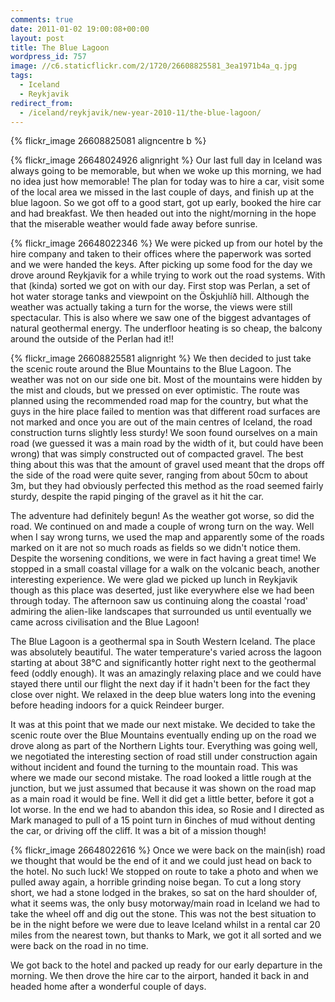 ```yaml
---
comments: true
date: 2011-01-02 19:00:08+00:00
layout: post
title: The Blue Lagoon
wordpress_id: 757
image: //c6.staticflickr.com/2/1720/26608825581_3ea1971b4a_q.jpg
tags:
  - Iceland
  - Reykjavik
redirect_from:
  - /iceland/reykjavik/new-year-2010-11/the-blue-lagoon/
---
```


{% flickr_image 26608825081 aligncentre b %}

{% flickr_image 26648024926 alignright %}
Our last full day in Iceland was always going to be memorable, but when we woke up this morning, we
had no idea just how memorable! The plan for today was to hire a car, visit some of the local area
we missed in the last couple of days, and finish up at the blue lagoon. So we got off to a good
start, got up early, booked the hire car and had breakfast. We then headed out into the
night/morning in the hope that the miserable weather would fade away before sunrise.

{% flickr_image 26648022346 %}
We were picked up from our hotel by the hire company and taken to their offices where the paperwork
was sorted and we were handed the keys. After picking up some food for the day we drove around
Reykjavik for a while trying to work out the road systems. With that (kinda) sorted we got on with
our day. First stop was Perlan, a set of hot water storage tanks and viewpoint on the Öskjuhlíð
hill. Although the weather was actually taking a turn for the worse, the views were still
spectacular. This is also where we saw one of the biggest advantages of natural geothermal energy.
The underfloor heating is so cheap, the balcony around the outside of the Perlan had it!!

{% flickr_image 26608825581 alignright %}
We then decided to just take the scenic route around the Blue Mountains to the Blue Lagoon. The
weather was not on our side one bit. Most of the mountains were hidden by the mist and clouds, but
we pressed on ever optimistic. The route was planned using the recommended road map for the country,
but what the guys in the hire place failed to mention was that different road surfaces are not
marked and once you are out of the main centres of Iceland, the road construction turns slightly
less sturdy! We soon found ourselves on a main road (we guessed it was a main road by the width of
it, but could have been wrong) that was simply constructed out of compacted gravel. The best thing
about this was that the amount of gravel used meant that the drops off the side of the road were
quite sever, ranging from about 50cm to about 3m, but they had obviously perfected this method as
the road seemed fairly sturdy, despite the rapid pinging of the gravel as it hit the car.

The adventure had definitely begun! As the weather got worse, so did the road. We continued on and
made a couple of wrong turn on the way. Well when I say wrong turns, we used the map and apparently
some of the roads marked on it are not so much roads as fields so we didn't notice them. Despite the
worsening conditions, we were in fact having a great time! We stopped in a small coastal village for
a walk on the volcanic beach, another interesting experience. We were glad we picked up lunch in
Reykjavik though as this place was deserted, just like everywhere else we had been through today.
The afternoon saw us continuing along the coastal 'road' admiring the alien-like landscapes that
surrounded us until eventually we came across civilisation and the Blue Lagoon!

The Blue Lagoon is a geothermal spa in South Western Iceland. The place was absolutely beautiful.
The water temperature's varied across the lagoon starting at about 38°C and significantly hotter
right next to the geothermal feed (oddly enough). It was an amazingly relaxing place and we could
have stayed there until our flight the next day if it hadn't been for the fact they close over
night. We relaxed in the deep blue waters long into the evening before heading indoors for a quick
Reindeer burger.

It was at this point that we made our next mistake. We decided to take the scenic route over the
Blue Mountains eventually ending up on the road we drove along as part of the Northern Lights tour.
Everything was going well, we negotiated the interesting section of road still under construction
again without incident and found the turning to the mountain road. This was where we made our second
mistake. The road looked a little rough at the junction, but we just assumed that because it was
shown on the road map as a main road it would be fine. Well it did get a little better, before it
got a lot worse. In the end we had to abandon this idea, so Rosie and I directed as Mark managed to
pull of a 15 point turn in 6inches of mud without denting the car, or driving off the cliff. It was
a bit of a mission though!

{% flickr_image 26648022616 %}
Once we were back on the main(ish) road we thought that would be the end of it and we could just
head on back to the hotel. No such luck! We stopped on route to take a photo and when we pulled away
again, a horrible grinding noise began. To cut a long story short, we had a stone lodged in the
brakes, so sat on the hard shoulder of, what it seems was, the only busy motorway/main road in
Iceland we had to take the wheel off and dig out the stone. This was not the best situation to be in
the night before we were due to leave Iceland whilst in a rental car 20 miles from the nearest town,
but thanks to Mark, we got it all sorted and we were back on the road in no time.

We got back to the hotel and packed up ready for our early departure in the morning. We then drove
the hire car to the airport, handed it back in and headed home after a wonderful couple of days.
